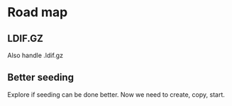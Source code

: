 
# Road map

## LDIF.GZ

Also handle .ldif.gz

## Better seeding

Explore if seeding can be done better. Now we need to create, copy, start.

